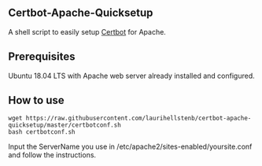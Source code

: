 ## Certbot-Apache-Quicksetup

A shell script to easily setup [Certbot](https://certbot.eff.org/) for Apache.

## Prerequisites

Ubuntu 18.04 LTS with Apache web server already installed and configured. 

## How to use

```
wget https://raw.githubusercontent.com/laurihellstenb/certbot-apache-quicksetup/master/certbotconf.sh
bash certbotconf.sh
```
Input the ServerName you use in /etc/apache2/sites-enabled/yoursite.conf and follow the instructions.
